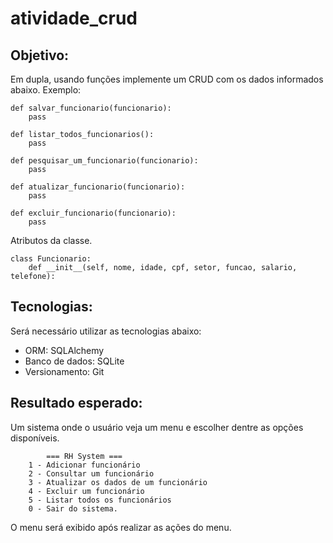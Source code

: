 # atividade_crud


## Objetivo:
Em dupla, usando funções implemente um CRUD com os dados informados abaixo.
Exemplo:
```
def salvar_funcionario(funcionario):
    pass

def listar_todos_funcionarios():
    pass

def pesquisar_um_funcionario(funcionario):
    pass

def atualizar_funcionario(funcionario):
    pass

def excluir_funcionario(funcionario):
    pass

```

Atributos da classe.

```
class Funcionario:
    def __init__(self, nome, idade, cpf, setor, funcao, salario, telefone):
```

## Tecnologias:
Será necessário utilizar as tecnologias abaixo:
- ORM: SQLAlchemy
- Banco de dados: SQLite
- Versionamento: Git

## Resultado esperado:
Um sistema onde o usuário veja um menu e escolher dentre as opções disponíveis.

```
        === RH System ===
    1 - Adicionar funcionário
    2 - Consultar um funcionário
    3 - Atualizar os dados de um funcionário
    4 - Excluir um funcionário
    5 - Listar todos os funcionários
    0 - Sair do sistema.
```

O menu será exibido após realizar as ações do menu.

